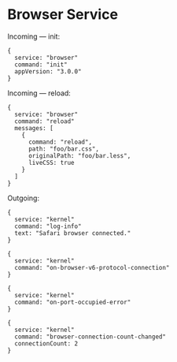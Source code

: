 # Browser Service

Incoming — init:

    {
      service: "browser"
      command: "init"
      appVersion: "3.0.0"
    }

Incoming — reload:

    {
      service: "browser"
      command: "reload"
      messages: [
        {
          command: "reload",
          path: "foo/bar.css",
          originalPath: "foo/bar.less",
          liveCSS: true
        }
      ]
    }

Outgoing:

    {
      service: "kernel"
      command: "log-info"
      text: "Safari browser connected."
    }

    {
      service: "kernel"
      command: "on-browser-v6-protocol-connection"
    }

    {
      service: "kernel"
      command: "on-port-occupied-error"
    }

    {
      service: "kernel"
      command: "browser-connection-count-changed"
      connectionCount: 2
    }
